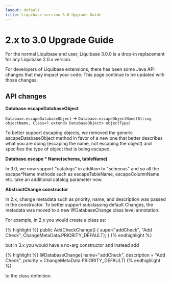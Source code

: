 ```yaml
---
layout: default
title: Liquibase version 3.0 Upgrade Guide
---
```


# 2.x to 3.0 Upgrade Guide #

For the normal Liquibase end user, Liquibase 3.0.0 is a drop-in replacement for any Liquibase 2.0.x version.

For developers of Liquibase extensions, there has been some Java API changes that may impact your code. This page continue to be updated with those changes.

## API changes ##

**Database.escapeDatabaseObject**

`Database.escapeDatabaseObject` -> `Database.escapeObjectName(String objectName, Class<? extends DatabaseObject> objectType)`

To better support escaping objects, we removed the generic escapeDatabaseObject method in favor of a new one that better describes what you are doing (escaping the name, not escaping the object) and specifies the type of object that is being escaped.

**Database.escape * Name(schema, tableName)**

In 3.0, we now support "catalogs" in addition to "schemas" and so all the escape*Name methods such as escapeTableName, escapeColumnName etc. take an additional catalog parameter now.

**AbstractChange constructor**

In 2.x, change metadata such as priority, name, and description was passed in the constructor. To better support subclassing default Changes, the metadata was moved to a new @DatabaseChange class level annotation.

For example, in 2.x you would create a class as:

{% highlight %}
    public AddCheckChange() {
        super("addCheck", "Add Check", ChangeMetaData.PRIORITY_DEFAULT);
    }
{% endhighlight %}


but in 3.x you would have a no-arg constructor and instead add

{% highlight %}
    @DatabaseChange(
        name="addCheck",
        description = "Add Check",
        priority = ChangeMetaData.PRIORITY_DEFAULT)
{% endhighlight %}

to the class definition.

